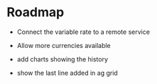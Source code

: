 # Roadmap

- Connect the variable rate to a remote service

- Allow more currencies available

- add charts showing the history

- show the last line added in ag grid
